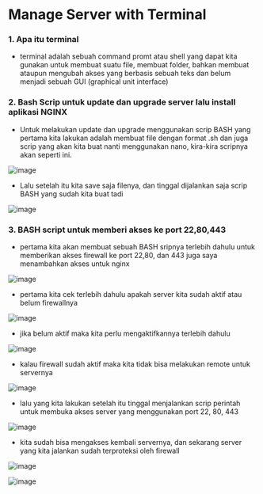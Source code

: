 # Manage Server with Terminal

### 1. Apa itu terminal
- terminal adalah sebuah command promt atau shell yang dapat kita gunakan untuk membuat suatu file, membuat folder, bahkan membuat ataupun mengubah akses yang             berbasis sebuah teks dan belum menjadi sebuah GUI (graphical unit interface)

### 2. Bash Scrip untuk update dan upgrade server lalu install aplikasi NGINX
- Untuk melakukan update dan upgrade menggunakan scrip BASH yang pertama kita lakukan adalah membuat file dengan format .sh dan juga scrip yang akan kita buat nanti menggunakan nano, kira-kira scripnya akan seperti ini.

![image](https://user-images.githubusercontent.com/68781074/212644624-9498617e-c587-45da-957f-95f2b1a0be66.png)

- Lalu setelah itu kita save saja filenya, dan tinggal dijalankan saja scrip BASH yang sudah kita buat tadi

![image](https://user-images.githubusercontent.com/68781074/212644753-ef3c42b3-55b2-433a-bc1b-9847dac691ac.png)

### 3.  BASH script untuk memberi akses ke port 22,80,443
- pertama kita akan membuat sebuah BASH sripnya terlebih dahulu untuk memberikan akses firewall ke port 22,80, dan 443 juga saya menambahkan akses untuk nginx

![image](https://user-images.githubusercontent.com/68781074/212647194-02de8260-562d-429f-a76f-dff6d93370ee.png)

- pertama kita cek terlebih dahulu apakah server kita sudah aktif atau belum firewallnya

![image](https://user-images.githubusercontent.com/68781074/212645503-21aaab4c-07ad-46fc-8d87-776d0350aa3b.png)

- jika belum aktif maka kita perlu mengaktifkannya terlebih dahulu

![image](https://user-images.githubusercontent.com/68781074/212647785-98017f5d-81be-4c2d-ad2f-4901a08769c5.png)

- kalau firewall sudah aktif maka kita tidak bisa melakukan remote untuk servernya

![image](https://user-images.githubusercontent.com/68781074/212647713-7ad58506-5912-4510-8e8b-36b8528fe38b.png)

- lalu yang kita lakukan setelah itu tinggal menjalankan scrip perintah untuk membuka akses server yang menggunakan port 22, 80, 443

![image](https://user-images.githubusercontent.com/68781074/212648047-7691c002-21e4-4153-9168-4015129aeb10.png)

- kita sudah bisa mengakses kembali servernya, dan sekarang server yang kita jalankan sudah terproteksi oleh firewall

![image](https://user-images.githubusercontent.com/68781074/212648302-5527fe7f-6c1d-47df-bf16-cd1a0ae10a74.png)

![image](https://user-images.githubusercontent.com/68781074/212648550-4f37dd89-bfc1-4300-8656-0725ac75ec84.png)
